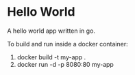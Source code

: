 # Hello World

A hello world app written in go.

To build and run inside a docker container:

1. docker build -t my-app .
2. docker run -d -p 8080:80 my-app
